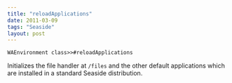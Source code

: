 ```yaml
---
title: "reloadApplications"
date: 2011-03-09
tags: "Seaside"
layout: post
---
```


```smalltalk
WAEnvironment class>>#reloadApplications
```


Initializes the file handler at `/files` and the other default applications which are installed in a standard Seaside distribution.
